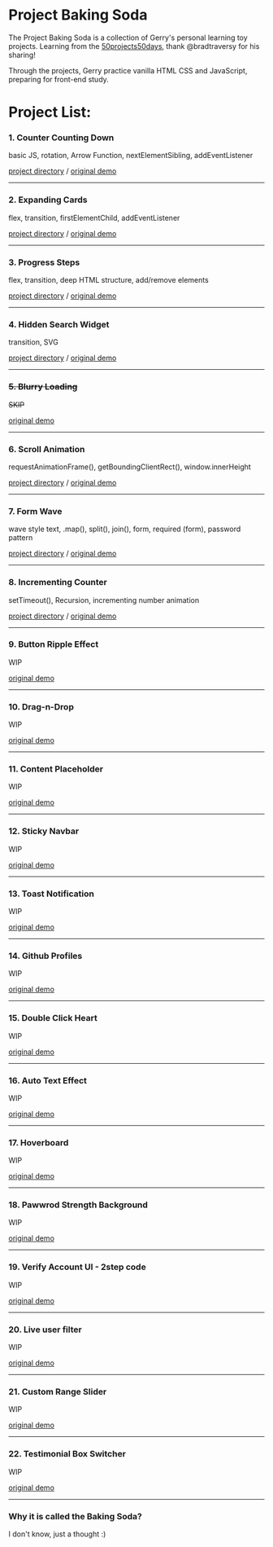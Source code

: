 # Project Baking Soda
The Project Baking Soda is a collection of Gerry's personal learning toy projects. Learning from the [50projects50days](https://github.com/bradtraversy/50projects50days?tab=readme-ov-file), thank @bradtraversy for his sharing!

Through the projects, Gerry practice vanilla HTML CSS and JavaScript, preparing for front-end study.

# Project List:


### 1. Counter Counting Down
basic JS, rotation, Arrow Function, nextElementSibling, addEventListener

[project directory](counter) / [original demo](https://50projects50days.com/projects/animated-countdown/)

---
### 2. Expanding Cards
flex, transition, firstElementChild, addEventListener

[project directory](expanding-cards) / [original demo](https://50projects50days.com/projects/expanding-cards/)

---
### 3. Progress Steps
flex, transition, deep HTML structure, add/remove elements

[project directory](progress-steps) / [original demo](https://50projects50days.com/projects/progress-steps/)

---
### 4. Hidden Search Widget
transition, SVG

[project directory](hidden-search-widget) / [original demo](https://50projects50days.com/projects/hidden-search-widget/)

---
### ~~5. Blurry Loading~~
~~SKIP~~

[original demo](https://50projects50days.com/projects/blurry-loading/)

---
### 6. Scroll Animation
requestAnimationFrame(), getBoundingClientRect(), window.innerHeight

[project directory](scroll-in-animation) / [original demo](https://50projects50days.com/projects/scroll-animation/)

---
### 7. Form Wave
wave style text, .map(), split(), join(), form, required (form), password pattern

[project directory](form-wave) / [original demo](https://50projects50days.com/projects/form-wave/)

---
### 8. Incrementing Counter
setTimeout(), Recursion, incrementing number animation

[project directory](incrementing-counter) / [original demo](https://50projects50days.com/projects/incrementing-counter/)

---
### 9. Button Ripple Effect
WIP

[original demo](https://50projects50days.com/projects/button-ripple-effect/)

---
### 10. Drag-n-Drop
WIP

[original demo](https://50projects50days.com/projects/drag-n-drop/)

---
### 11. Content Placeholder
WIP

[original demo](https://50projects50days.com/projects/content-placeholder/)

---
### 12. Sticky Navbar
WIP

[original demo](https://50projects50days.com/projects/sticky-navbar/)

---
### 13. Toast Notification
WIP

[original demo](https://50projects50days.com/projects/toast-notification/)

---
### 14. Github Profiles
WIP

[original demo](https://50projects50days.com/projects/github-profiles/)

---
### 15. Double Click Heart
WIP

[original demo](https://50projects50days.com/projects/double-click-heart/)

---
### 16. Auto Text Effect
WIP

[original demo](https://50projects50days.com/projects/auto-text-effect/)

---
### 17. Hoverboard
WIP

[original demo](https://50projects50days.com/projects/hoverboard/)

---
### 18. Pawwrod Strength Background
WIP

[original demo](https://50projects50days.com/projects/password-strength-background/)

---
### 19. Verify Account UI - 2step code
WIP

[original demo](https://50projects50days.com/projects/verify-account-ui/)

---
### 20. Live user filter
WIP

[original demo](https://50projects50days.com/projects/live-user-filter/)

---
### 21. Custom Range Slider
WIP

[original demo](https://50projects50days.com/projects/custom-range-slider/)

---
### 22. Testimonial Box Switcher
WIP

[original demo](https://50projects50days.com/projects/testimonial-box-switcher/)

---

### Why it is called the Baking Soda?
I don't know, just a thought :)
